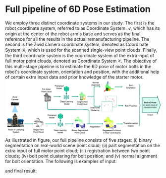 # Full pipeline of 6D Pose Estimation


We employ three distinct coordinate systems in our study. 
The first is the robot coordinate system, referred to as Coordinate System $\mathcal{A}$, 
which has its origin at the center of the robot arm's base and serves as the final reference for all the results in the actual remanufacturing pipeline. 
The second is the Zivid camera coordinate system, denoted as Coordinate System $\mathcal{B}$, 
which is used for the scanned single-view point clouds. 
Finally, the third coordinate system is the coordinate system of the extra input of full motor point clouds, denoted as Coordinate System $\mathcal{C}$. 
The objective of this multi-stage pipeline is to estimate the 6D pose of motor bolts in the robot's coordinate system, 
orientation and position, 
with the additional help of certain extra input data and prior knowledge of the starter motor. 
![pipeline](readme_documents/pipeline.png)
As illustrated in figure, our full pipeline consists of five stages: (i) binary segmentation on real-world scene point cloud; (ii) part segmentation on the extra input of full motor point cloud; (iii) registration between two point clouds; (iv) bolt point clustering for bolt position; and (v) normal alignment for bolt orientation.
The following is examples of input:


and final result:

